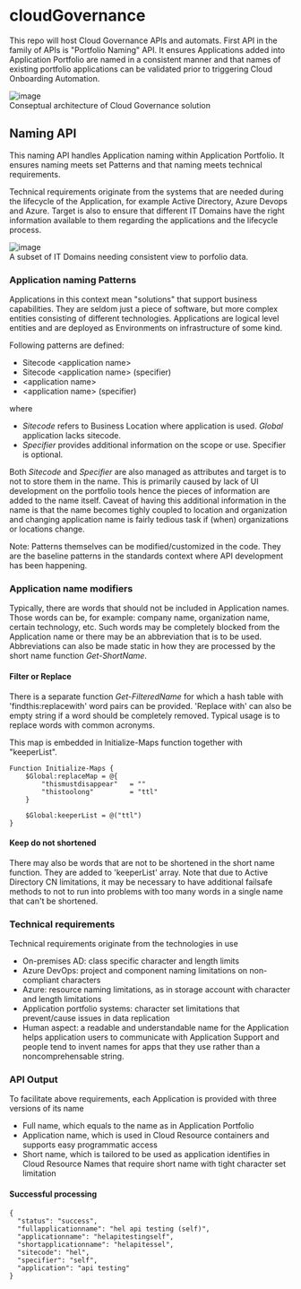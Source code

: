 # cloudGovernance
This repo will host Cloud Governance APIs and automats. First API in the family of APIs is "Portfolio Naming" API. It ensures Applications added into Application Portfolio are named in a consistent manner and that names of existing portfolio applications can be validated prior to triggering Cloud Onboarding Automation.

![image](https://user-images.githubusercontent.com/82122655/170344225-db0c22af-12ea-42a1-90c9-908369718b70.png)
<br>Conseptual architecture of Cloud Governance solution

## Naming API
This naming API handles Application naming within Application Portfolio. It ensures naming meets set Patterns and that naming meets technical requirements.

Technical requirements originate from the systems that are needed during the lifecycle of the Application, for example Active Directory, Azure Devops and Azure. Target is also to ensure that different IT Domains have the right information available to them regarding the applications and the lifecycle process.

![image](https://user-images.githubusercontent.com/82122655/170342778-9c0c9954-2373-4a43-aa0f-b89258fd3cff.png)
<br>A subset of IT Domains needing consistent view to porfolio data.

### Application naming Patterns
Applications in this context mean "solutions" that support business capabilities. They are seldom just a piece of software, but more complex entities consisting of different technologies. Applications are logical level entities and are deployed as Environments on infrastructure of some kind.

Following patterns are defined:
- Sitecode \<application name\>
- Sitecode \<application name\> (specifier)
- \<application name\>
- \<application name\> (specifier)

where
- *Sitecode* refers to Business Location where application is used. *Global* application lacks sitecode.
- *Specifier* provides additional information on the scope or use. Specifier is optional.
  
Both *Sitecode* and *Specifier* are also managed as attributes and target is to not to store them in the name. This is primarily caused by lack of UI development on the portfolio tools hence the pieces of information are added to the name itself.
Caveat of having this additional information in the name is that the name becomes tighly coupled to location and organization and changing application name is fairly tedious task if (when) organizations or locations change.
  
Note: Patterns themselves can be modified/customized in the code. They are the baseline patterns in the standards context where API development has been happening.

### Application name modifiers
Typically, there are words that should not be included in Application names. Those words can be, for example: company name, organization name, certain technology, etc.
Such words may be completely blocked from the Application name or there may be an abbreviation that is to be used. Abbreviations can also be made static in how they are processed by the short name function *Get-ShortName*.

#### Filter or Replace
There is a separate function *Get-FilteredName* for which a hash table with 'findthis:replacewith' word pairs can be provided. 'Replace with' can also be empty string if a word should be completely removed. Typical usage is to replace words with common acronyms.

This map is embedded in Initialize-Maps function together with "keeperList".
~~~
Function Initialize-Maps {
    $Global:replaceMap = @{
        "thismustdisappear"   = ""
        "thistoolong"         = "ttl"
    }

    $Global:keeperList = @("ttl")    
}
~~~

#### Keep do not shortened
There may also be words that are not to be shortened in the short name function. They are added to 'keeperList' array. Note that due to Active Directory CN limitations, it may be necessary to have additional failsafe methods to not to run into problems with too many words in a single name that can't be shortened.

### Technical requirements
Technical requirements originate from the technologies in use
- On-premises AD: class specific character and length limits
- Azure DevOps: project and component naming limitations on non-compliant characters
- Azure: resource naming limitations, as in storage account with character and length limitations
- Application portfolio systems: character set limitations that prevent/cause issues in data replication
- Human aspect: a readable and understandable name for the Application helps application users to communicate with Application Support and people tend to invent names for apps that they use rather than a noncomprehensable string.

### API Output
To facilitate above requirements, each Application is provided with three versions of its name
- Full name, which equals to the name as in Application Portfolio
- Application name, which is used in Cloud Resource containers and supports easy programmatic access
- Short name, which is tailored to be used as application identifies in Cloud Resource Names that require short name with tight character set limitation

#### Successful processing

~~~
{
  "status": "success",
  "fullapplicationname": "hel api testing (self)",
  "applicationname": "helapitestingself",
  "shortapplicationname": "helapitessel",  
  "sitecode": "hel",
  "specifier": "self",
  "application": "api testing"
}
~~~
